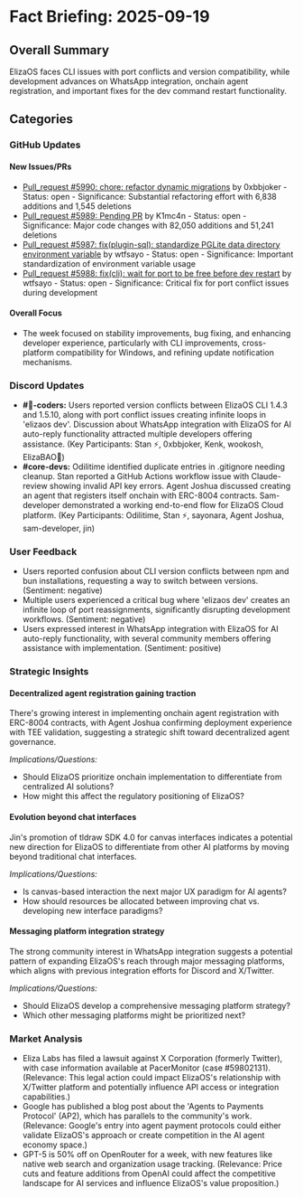 # Fact Briefing: 2025-09-19

## Overall Summary
ElizaOS faces CLI issues with port conflicts and version compatibility, while development advances on WhatsApp integration, onchain agent registration, and important fixes for the dev command restart functionality.

## Categories

### GitHub Updates

#### New Issues/PRs
- [Pull_request #5990: chore: refactor dynamic migrations](https://github.com/elizaOS/eliza/pull/5990) by 0xbbjoker - Status: open - Significance: Substantial refactoring effort with 6,838 additions and 1,545 deletions
- [Pull_request #5989: Pending PR](https://github.com/elizaOS/eliza/pull/5989) by K1mc4n - Status: open - Significance: Major code changes with 82,050 additions and 51,241 deletions
- [Pull_request #5987: fix(plugin-sql): standardize PGLite data directory environment variable](https://github.com/elizaOS/eliza/pull/5987) by wtfsayo - Status: open - Significance: Important standardization of environment variable usage
- [Pull_request #5988: fix(cli): wait for port to be free before dev restart](https://github.com/elizaOS/eliza/pull/5988) by wtfsayo - Status: open - Significance: Critical fix for port conflict issues during development

#### Overall Focus
- The week focused on stability improvements, bug fixing, and enhancing developer experience, particularly with CLI improvements, cross-platform compatibility for Windows, and refining update notification mechanisms.

### Discord Updates
- **#💬-coders:** Users reported version conflicts between ElizaOS CLI 1.4.3 and 1.5.10, along with port conflict issues creating infinite loops in 'elizaos dev'. Discussion about WhatsApp integration with ElizaOS for AI auto-reply functionality attracted multiple developers offering assistance. (Key Participants: Stan ⚡, 0xbbjoker, Kenk, wookosh, ElizaBAO🌟)
- **#core-devs:** Odilitime identified duplicate entries in .gitignore needing cleanup. Stan reported a GitHub Actions workflow issue with Claude-review showing invalid API key errors. Agent Joshua discussed creating an agent that registers itself onchain with ERC-8004 contracts. Sam-developer demonstrated a working end-to-end flow for ElizaOS Cloud platform. (Key Participants: Odilitime, Stan ⚡, sayonara, Agent Joshua, sam-developer, jin)

### User Feedback
- Users reported confusion about CLI version conflicts between npm and bun installations, requesting a way to switch between versions. (Sentiment: negative)
- Multiple users experienced a critical bug where 'elizaos dev' creates an infinite loop of port reassignments, significantly disrupting development workflows. (Sentiment: negative)
- Users expressed interest in WhatsApp integration with ElizaOS for AI auto-reply functionality, with several community members offering assistance with implementation. (Sentiment: positive)

### Strategic Insights

#### Decentralized agent registration gaining traction
There's growing interest in implementing onchain agent registration with ERC-8004 contracts, with Agent Joshua confirming deployment experience with TEE validation, suggesting a strategic shift toward decentralized agent governance.

*Implications/Questions:*
  - Should ElizaOS prioritize onchain implementation to differentiate from centralized AI solutions?
  - How might this affect the regulatory positioning of ElizaOS?

#### Evolution beyond chat interfaces
Jin's promotion of tldraw SDK 4.0 for canvas interfaces indicates a potential new direction for ElizaOS to differentiate from other AI platforms by moving beyond traditional chat interfaces.

*Implications/Questions:*
  - Is canvas-based interaction the next major UX paradigm for AI agents?
  - How should resources be allocated between improving chat vs. developing new interface paradigms?

#### Messaging platform integration strategy
The strong community interest in WhatsApp integration suggests a potential pattern of expanding ElizaOS's reach through major messaging platforms, which aligns with previous integration efforts for Discord and X/Twitter.

*Implications/Questions:*
  - Should ElizaOS develop a comprehensive messaging platform strategy?
  - Which other messaging platforms might be prioritized next?

### Market Analysis
- Eliza Labs has filed a lawsuit against X Corporation (formerly Twitter), with case information available at PacerMonitor (case #59802131). (Relevance: This legal action could impact ElizaOS's relationship with X/Twitter platform and potentially influence API access or integration capabilities.)
- Google has published a blog post about the 'Agents to Payments Protocol' (AP2), which has parallels to the community's work. (Relevance: Google's entry into agent payment protocols could either validate ElizaOS's approach or create competition in the AI agent economy space.)
- GPT-5 is 50% off on OpenRouter for a week, with new features like native web search and organization usage tracking. (Relevance: Price cuts and feature additions from OpenAI could affect the competitive landscape for AI services and influence ElizaOS's value proposition.)